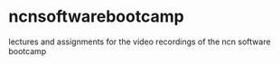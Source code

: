 # ncnsoftwarebootcamp
lectures and assignments for the video recordings of the ncn software bootcamp
